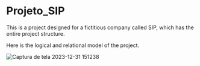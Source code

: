 # Projeto_SIP
This is a project designed for a fictitious company called SIP, which has the entire project structure.

Here is the logical and relational model of the project.

![Captura de tela 2023-12-31 151238](https://github.com/lucaspinheiro27/Projeto_SIP/assets/115811060/686b1ead-0b55-40b4-9dd4-05f44ab13948)
